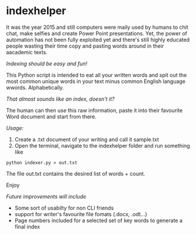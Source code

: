 # indexhelper

It was the year 2015 and still computers were maily used by humans to chit chat, make selfies and create Power Point presentations. Yet, the power of automation has not been fully exploited yet and there's still highly educated people wasting their time copy and pasting words around in their aacademic texts.

*Indexing should be easy and fun!*

This Python script is intended to eat all your written words and spit out the most common unique words in your text minus common English language wwords. Alphabetically.

*That almost sounds like an index, doesn't it?*

The human can then use this raw information, paste it into their favourite Word document and start from there.

*Usage:*

1. Create a .txt document of your writing and call it sample.txt
2. Open the terminal, navigate to the indexhelper folder and run something like

```
python indexer.py > out.txt
```
The file out.txt contains the desired list of words + count.

Enjoy

*Future improvements will include*

* Some sort of usabilty for non CLI friends
* support for writer's favourite file fomats (.docx, .odt...)
* Page numbers included for a selected set of key words to generate a final index
